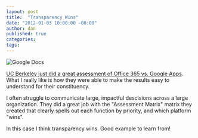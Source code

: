 ```yaml
---
layout: post
title:  "Transparency Wins"
date: "2012-01-03 10:00:00 −08:00"
author: dan
published: true
categories:
tags:
---
```

<!-- <img class="img-rounded img-responsive" alt="Google Docs" src="https://dl.dropboxusercontent.com/u/300203/blog-images/google_docs.jpg"> -->
<img class="lazy img-rounded img-responsive" alt="Google Docs" data-original="https://dl.dropboxusercontent.com/u/300203/blog-images/google_docs.jpg">

[UC Berkeley just did a great assessment of Office 365 vs. Google Apps](http://bconnected-project.berkeley.edu/about/email-calendar-platform-comparison).  What I really like is how they were able to make the results easy to understand for their constituency.

I often struggle to communicate large, impactful descisions across a large organization.  They did a great job with the "Assessment Matrix" matrix they created that clearly spells out each function by priority, and which platform "wins".

In this case I think transparency wins.  Good example to learn from!

